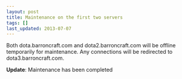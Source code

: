 ```yaml
---
layout: post
title: Maintenance on the first two servers
tags: []
last_updated: 2013-07-07
---
```


Both dota.barroncraft.com and dota2.barroncraft.com will be offline temporarily for maintenance.  Any connections will be redirected to dota3.barroncraft.com.

**Update**: Maintenance has been completed

